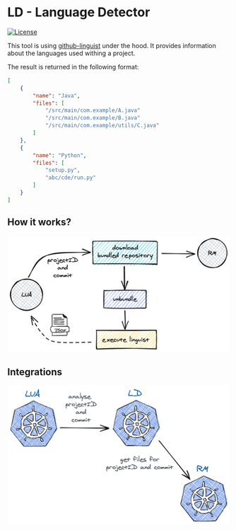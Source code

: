 # LD - Language Detector

[![License](https://img.shields.io/badge/License-Apache%202.0-blue.svg)](https://opensource.org/licenses/Apache-2.0)


This tool is using [github-linguist](https://github.com/github/linguist) under the hood. It provides information about the languages used withing a project.

The result is returned in the following format:

```json
[
    {
        "name": "Java",
        "files": [
            "/src/main/com.example/A.java"
            "/src/main/com.example/B.java"
            "/src/main/com.example/utils/C.java"
        ]
    },
    {
        "name": "Python",
        "files": [
            "setup.py",
            "abc/cde/run.py"
        ]
    }
]
```

## How it works?

![](docs/flow.png)

## Integrations

![](docs/flow-integration.png)
